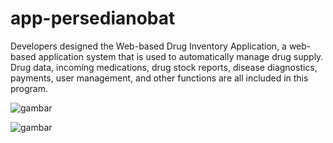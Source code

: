 # app-persedianobat
Developers designed the Web-based Drug Inventory Application, a web-based application system that is used to automatically manage drug supply. Drug data, incoming medications, drug stock reports, disease diagnostics, payments, user management, and other functions are all included in this program.

![gambar](https://github.com/yudhasaputra/app-persedianobat/assets/34949406/32f98908-d1d1-4a90-b2df-16a2d3924a51)

![gambar](https://github.com/yudhasaputra/app-persedianobat/assets/34949406/f783a646-820d-40e1-8952-a85e3dcabce1)
